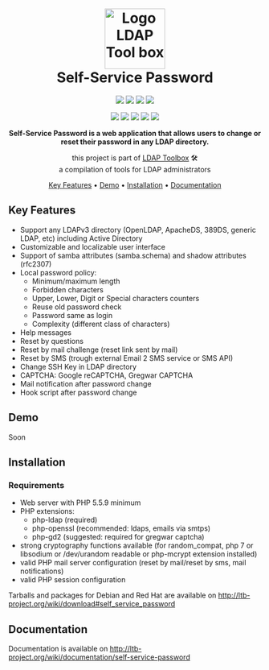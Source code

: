<h1 align="center">
  <a href="#user-content-------self-service-password--"><img src="https://ltb-project.org/_media/ltb-logo.png" alt="Logo LDAP Tool box" width="120" height="120"></a>
  <br>
  Self-Service Password
  <br>
</h1>

<p align="center">
  <a href="https://ltb-project.org" alt="LDAP Tool Box"><img src="https://img.shields.io/badge/A%20project%20-LDAP%20Toolbox-7ef80b.svg" /></a>
  <a href="https://bestpractices.coreinfrastructure.org/projects/372" alt="CII Best Practices"><img src="https://bestpractices.coreinfrastructure.org/projects/372/badge" /></a>
  <a href="https://travis-ci.org/ltb-project/self-service-password" alt="Build Status"><img src="https://travis-ci.org/ltb-project/self-service-password.svg?branch=master" /></a>
  <a href="https://github.com/ltb-project/self-service-password/blob/master/LICENCE" alt="GPL License"><img src="https://img.shields.io/github/license/ltb-project/self-service-password.svg" /></a>
</p>

<p align="center">
  <a href="https://secure.php.net/manual/en/intro-whatis.php" alt="PHP 5.5.9"><img src="https://img.shields.io/badge/PHP-^5.5.9-787cb4.svg" /></a>
  <a href="https://symfony.com/what-is-symfony" alt="Symfony 3.4"><img src="https://img.shields.io/badge/Symfony-3.4-7aba20.svg" /></a>
  <a href="https://getbootstrap.com/docs/4.1/" alt="Bootstrap 4.1"><img src="https://img.shields.io/badge/Bootstrap-4.1-5f4586.svg" /></a>
  <a href="https://jquery.com" alt="jQuery 3.2"><img src="https://img.shields.io/badge/jQuery-3.2-0769ad.svg" /></a>
  <a href="https://www.npmjs.com/package/@symfony/webpack-encore" alt="Webpack Encore 0.9"><img src="https://img.shields.io/badge/Webpack%20Encore-0.9-2b3a42.svg" /></a>
</p>


<p align="center"><b>Self-Service Password is a web application that allows users to change or reset their password in any LDAP directory.</b></p>

<p align="center">
  this project is part of <a href="https://ltb-project.org">LDAP Toolbox</a> 🛠️<br />
  a compilation of tools for LDAP administrators
</p>

<p align="center">
  <a href="#key-features">Key Features</a> •
  <a href="#demo">Demo</a> •
  <a href="#installation">Installation</a> •
  <a href="#documentation">Documentation</a>
</p>

## Key Features

* Support any LDAPv3 directory (OpenLDAP, ApacheDS, 389DS, generic LDAP, etc) including Active Directory
* Customizable and localizable user interface
* Support of samba attributes (samba.schema) and shadow attributes (rfc2307)
* Local password policy:
  * Minimum/maximum length
  * Forbidden characters
  * Upper, Lower, Digit or Special characters counters
  * Reuse old password check
  * Password same as login
  * Complexity (different class of characters)
* Help messages
* Reset by questions
* Reset by mail challenge (reset link sent by mail)
* Reset by SMS (trough external Email 2 SMS service or SMS API)
* Change SSH Key in LDAP directory
* CAPTCHA: Google reCAPTCHA, Gregwar CAPTCHA
* Mail notification after password change
* Hook script after password change

## Demo

Soon

## Installation

### Requirements

* Web server with PHP 5.5.9 minimum 
* PHP extensions:
  * php-ldap (required)
  * php-openssl (recommended: ldaps, emails via smtps)
  * php-gd2 (suggested: required for gregwar captcha)
* strong cryptography functions available (for random_compat, php 7 or libsodium or /dev/urandom readable or php-mcrypt extension installed)
* valid PHP mail server configuration (reset by mail/reset by sms, mail notifications)
* valid PHP session configuration

Tarballs and packages for Debian and Red Hat are available on http://ltb-project.org/wiki/download#self_service_password


## Documentation

Documentation is available on http://ltb-project.org/wiki/documentation/self-service-password